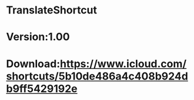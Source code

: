 # TranslateShortcut
# Version:1.00
# Download:https://www.icloud.com/shortcuts/5b10de486a4c408b924db9ff5429192e
